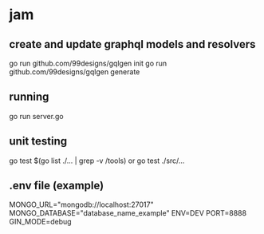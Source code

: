 # jam

## create and update graphql models and resolvers
go run github.com/99designs/gqlgen init
go run github.com/99designs/gqlgen generate

## running
go run server.go

## unit testing
go test $(go list ./... | grep -v /tools)
or
go test ./src/...

## .env file (example)
MONGO_URL="mongodb://localhost:27017"
MONGO_DATABASE="database_name_example"
ENV=DEV
PORT=8888
GIN_MODE=debug